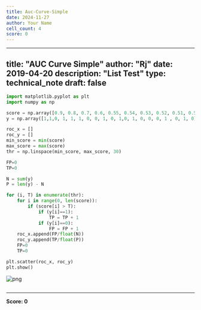 ```yaml
---
title: Auc-Curve-Simple
date: 2024-11-27
author: Your Name
cell_count: 4
score: 0
---
```


---
title: "AUC Curve Simple"
author: "Rj"
date: 2019-04-20
description: "List Test"
type: technical_note
draft: false
---

```python
import matplotlib.pyplot as plt
import numpy as np
```


```python
score = np.array([0.9, 0.8, 0.7, 0.6, 0.55, 0.54, 0.53, 0.52, 0.51, 0.505, 0.4, 0.39, 0.38, 0.37, 0.36, 0.35, 0.34, 0.33, 0.30, 0.1])
y = np.array([1,1,0, 1, 1, 1, 0, 0, 1, 0, 1,0, 1, 0, 0, 0, 1 , 0, 1, 0])

roc_x = []
roc_y = []
min_score = min(score)
max_score = max(score)
thr = np.linspace(min_score, max_score, 30)

FP=0
TP=0

N = sum(y)
P = len(y) - N

for (i, T) in enumerate(thr):
    for i in range(0, len(score)):
        if (score[i] > T):
            if (y[i]==1):
                TP = TP + 1
            if (y[i]==0):
                FP = FP + 1
    roc_x.append(FP/float(N))
    roc_y.append(TP/float(P))
    FP=0
    TP=0

plt.scatter(roc_x, roc_y)
plt.show()
```


    
![png](/mlnotes/images/auc-curve-simple_2_0.png)
    



```python

```


---
**Score: 0**